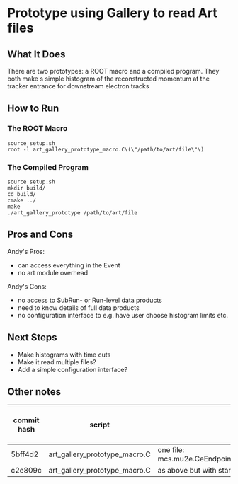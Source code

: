 # Prototype using Gallery to read Art files

## What It Does
There are two prototypes: a ROOT macro and a compiled program. They both make s simple histogram of the reconstructed momentum at the tracker entrance for downstream electron tracks

## How to Run

### The ROOT Macro
```
source setup.sh
root -l art_gallery_prototype_macro.C\(\"/path/to/art/file\"\)
```

### The Compiled Program
```
source setup.sh
mkdir build/
cd build/
cmake ../
make
./art_gallery_prototype /path/to/art/file
```

## Pros and Cons

Andy's Pros:
 * can access everything in the Event
 * no art module overhead

Andy's Cons:
 * no access to SubRun- or Run-level data products
 * need to know details of full data products
 * no configuration interface to e.g. have user choose histogram limits etc.

## Next Steps
* Make histograms with time cuts
* Make it read multiple files?
* Add a simple configuration interface?

## Other notes

| commit hash | script | notes | time per event [ms] | total time [ms] |
|----|----|----|-----|-----|
| 5bff4d2 | art_gallery_prototype_macro.C | one file: mcs.mu2e.CeEndpointMix1BBSignal.Tutorial_2024_03.001210_00000255.art | 0.0353 | 5742 |
| c2e809c | art_gallery_prototype_macro.C | as above but with start_time defined before histogram making | 0.0367 | 6032 |
